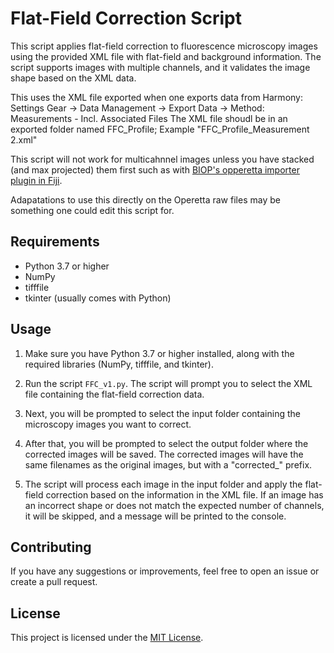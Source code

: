 # Flat-Field Correction Script

This script applies flat-field correction to fluorescence microscopy images using the provided XML file with flat-field and background information. The script supports images with multiple channels, and it validates the image shape based on the XML data.

This uses the XML file exported when one exports data from Harmony:
Settings Gear -> Data Management -> Export Data -> Method: Measurements - Incl. Associated Files
The XML file shoudl be in an exported folder named FFC_Profile; Example "FFC_Profile_Measurement 2.xml"

This script will not work for multicahnnel images unless you have stacked (and max projected) them first such as with [BIOP's opperetta importer plugin in Fiji](https://github.com/BIOP/ijp-operetta-importer).

Adapatations to use this directly on the Operetta raw files may be something one could edit this script for.

## Requirements

- Python 3.7 or higher
- NumPy
- tifffile
- tkinter (usually comes with Python)

## Usage

1. Make sure you have Python 3.7 or higher installed, along with the required libraries (NumPy, tifffile, and tkinter).

2. Run the script `FFC_v1.py`. The script will prompt you to select the XML file containing the flat-field correction data.

3. Next, you will be prompted to select the input folder containing the microscopy images you want to correct.

4. After that, you will be prompted to select the output folder where the corrected images will be saved. The corrected images will have the same filenames as the original images, but with a "corrected_" prefix.

5. The script will process each image in the input folder and apply the flat-field correction based on the information in the XML file. If an image has an incorrect shape or does not match the expected number of channels, it will be skipped, and a message will be printed to the console.

## Contributing

If you have any suggestions or improvements, feel free to open an issue or create a pull request.

## License

This project is licensed under the [MIT License](https://opensource.org/licenses/MIT).
